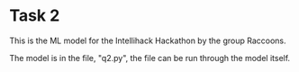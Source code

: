
# Task 2

This is the ML model for the Intellihack Hackathon by the group Raccoons.

The model is in the file, "q2.py", the file can be run through the model itself.

